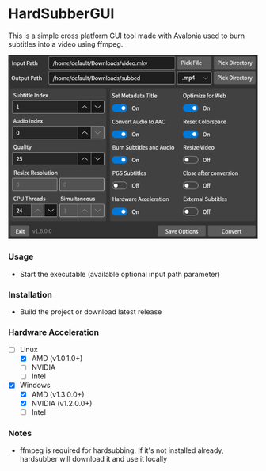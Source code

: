 # HardSubberGUI

This is a simple cross platform GUI tool made with Avalonia used to burn subtitles into a video using ffmpeg.

![image](image1.png)

### Usage
* Start the executable (available optional input path parameter)

### Installation
* Build the project or download latest release

### Hardware Acceleration
- [ ] Linux
  - [x] AMD (v1.0.1.0+)
  - [ ] NVIDIA
  - [ ] Intel
- [x] Windows
  - [x] AMD (v1.3.0.0+)
  - [x] NVIDIA (v1.2.0.0+)
  - [ ] Intel

### Notes
* ffmpeg is required for hardsubbing. If it's not installed already, hardsubber will download it and use it locally
